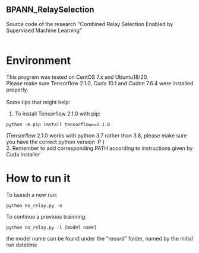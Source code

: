 ## BPANN_RelaySelection<br/>
Source code of the research "Combined Relay Selection Enabled by Supervised Machine Learning"<br/>
<br/>
# Environment<br/>
This program was tested on CentOS 7.x and Ubuntu18/20.<br/>
Please make sure Tensorflow 2.1.0, Cuda 10.1 and Cudnn 7.6.4 were installed properly.<br/>
<br/>
Some tips that might help:<br/>
1. To install Tensorflow 2.1.0 with pip:<br/>
```
python -m pip install tensorflow==2.1.0
```
(Tensorflow 2.1.0 works with python 3.7 rather than 3.8, please make sure you have the correct python version :P )<br/>
2. Remember to add corresponding PATH according to instructions given by Cuda installer<br/>
# How to run it
To launch a new run:<br/>
```
python nn_relay.py -n
```
To continue a previous trainning:<br/>
```
python nn_relay.py -l [model name]
```  
the model name can be found under the "record" folder, named by the initial run datetime
